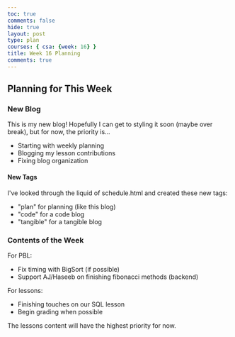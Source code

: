 ```yaml
---
toc: true
comments: false
hide: true
layout: post
type: plan
courses: { csa: {week: 16} }
title: Week 16 Planning
comments: true
---
```


## Planning for This Week

### New Blog

This is my new blog! Hopefully I can get to styling it soon (maybe over break), but for now, the priority is...
- Starting with weekly planning
- Blogging my lesson contributions
- Fixing blog organization

#### New Tags

I've looked through the liquid of schedule.html and created these new tags:
- "plan" for planning (like this blog)
- "code" for a code blog
- "tangible" for a tangible blog

### Contents of the Week

For PBL:
- Fix timing with BigSort (if possible)
- Support AJ/Haseeb on finishing fibonacci methods (backend)

For lessons:
- Finishing touches on our SQL lesson
- Begin grading when possible

The lessons content will have the highest priority for now.